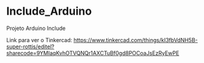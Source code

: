 # Include_Arduino
Projeto Arduino Include

Link para ver o Tinkercad:
https://www.tinkercad.com/things/kI3fbVdNH5B-super-rottis/editel?sharecode=9YMIaqKvhOTVQNQr1AXCTuBf0gd8POCoaJsEzRyEwPE
